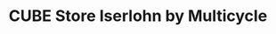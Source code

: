 ---
title: "CUBE Store Iserlohn by Multicycle"
url: /iserlohn/cube-store-iserlohn-by-multicycle/
shop: Fahrrad
---